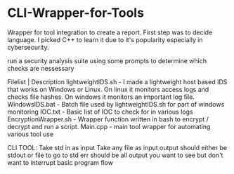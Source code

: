 # CLI-Wrapper-for-Tools
Wrapper for tool integration to create a report.
First step was to decide language. I picked C++ to learn it due to it's popularity especially in cybersecurity.

run a security analysis suite using some prompts to determine which checks are nessessary

Filelist | Description
lightweightIDS.sh  - I made a lightweight host based IDS that works on Windows or Linux. On linux it monitors access logs and checks file hashes. On windows it monitors an important log file. 
WindowsIDS.bat - Batch file used by lightweightIDS.sh for part of windows monitoring
IOC.txt - Basic list of IOC to check for in various logs
EncryptionWrapper.sh - Wrapper function written in bash to encrypt / decrypt and run a script.
Main.cpp - main tool wrapper for automating various tool use

CLI TOOL: 
Take std in as input
Take any file as input
output should either be stdout or file to go to
std err should be all output you want to see but don't want to interrupt basic program flow
